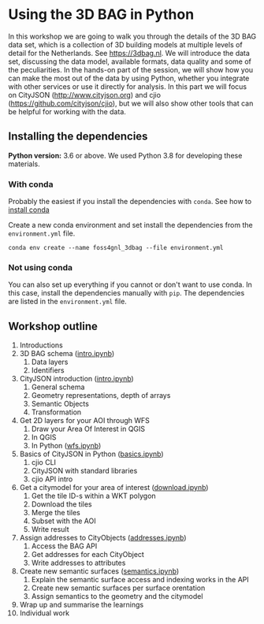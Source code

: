 # Using the 3D BAG in Python

In this workshop we are going to walk you through the details of the 3D BAG data set, which is a collection of 3D building models at multiple levels of detail for the Netherlands. See https://3dbag.nl. We will introduce the data set, discussing the data model, available formats, data quality and some of the peculiarities. In the hands-on part of the session, we will show how you can make the most out of the data by using Python, whether you integrate with other services or use it directly for analysis. In this part we will focus on CityJSON (http://www.cityjson.org) and cjio (https://github.com/cityjson/cjio), but we will also show other tools that can be helpful for working with the data.

## Installing the dependencies

**Python version:** 3.6 or above. We used Python 3.8 for developing these materials.

### With conda

Probably the easiest if you install the dependencies with `conda`. See how to [install conda](https://docs.conda.io/projects/conda/en/latest/user-guide/install/)

Create a new conda environment and set install the dependencies from the `environment.yml` file.

`conda env create --name foss4gnl_3dbag --file environment.yml`

### Not using conda

You can also set up everything if you cannot or don't want to use conda. In this case, install the dependencies manually with `pip`. The dependencies are listed in the `environment.yml` file.

## Workshop outline

1. Introductions
2. 3D BAG schema ([intro.ipynb](intro.ipynb))
   1. Data layers
   2. Identifiers
3. CityJSON introduction ([intro.ipynb](intro.ipynb))
   1. General schema
   2. Geometry representations, depth of arrays
   3. Semantic Objects
   4. Transformation
4. Get 2D layers for your AOI through WFS
   1. Draw your Area Of Interest in QGIS
   2. In QGIS
   3. In Python ([wfs.ipynb](wfs.ipynb))
5. Basics of CityJSON in Python ([basics.ipynb](basics.ipynb))
   1. cjio CLI
   2. CityJSON with standard libraries
   3. cjio API intro
6. Get a citymodel for your area of interest ([download.ipynb](download.ipynb))
   1. Get the tile ID-s within a WKT polygon
   2. Download the tiles
   3. Merge the tiles
   4. Subset with the AOI
   5. Write result
7. Assign addresses to CityObjects ([addresses.ipynb](addresses.ipynb))
   1. Access the BAG API
   2. Get addresses for each CityObject
   3. Write addresses to attributes
8. Create new semantic surfaces ([semantics.ipynb](semantics.ipynb))
   1. Explain the semantic surface access and indexing works in the API
   2. Create new semantic surfaces per surface orentation
   3. Assign semantics to the geometry and the citymodel
9. Wrap up and summarise the learnings
10. Individual work
